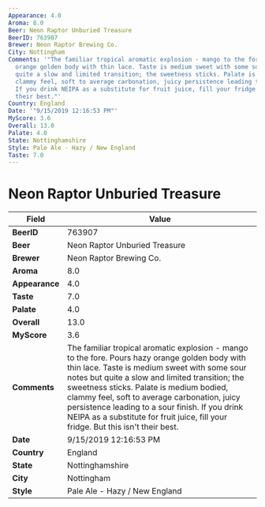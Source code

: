 ```yaml
---
Appearance: 4.0
Aroma: 8.0
Beer: Neon Raptor Unburied Treasure
BeerID: 763907
Brewer: Neon Raptor Brewing Co.
City: Nottingham
Comments: '"The familiar tropical aromatic explosion - mango to the fore. Pours hazy
  orange golden body with thin lace. Taste is medium sweet with some sour notes but
  quite a slow and limited transition; the sweetness sticks. Palate is medium bodied,
  clammy feel, soft to average carbonation, juicy persistence leading to a sour finish.
  If you drink NEIPA as a substitute for fruit juice, fill your fridge. But this isn''t
  their best."'
Country: England
Date: '"9/15/2019 12:16:53 PM"'
MyScore: 3.6
Overall: 13.0
Palate: 4.0
State: Nottinghamshire
Style: Pale Ale - Hazy / New England
Taste: 7.0
---
```


# Neon Raptor Unburied Treasure

| Field         | Value |
|---------------|-------|
| **BeerID** | 763907 |
| **Beer** | Neon Raptor Unburied Treasure |
| **Brewer** | Neon Raptor Brewing Co. |
| **Aroma** | 8.0 |
| **Appearance** | 4.0 |
| **Taste** | 7.0 |
| **Palate** | 4.0 |
| **Overall** | 13.0 |
| **MyScore** | 3.6 |
| **Comments** | The familiar tropical aromatic explosion - mango to the fore. Pours hazy orange golden body with thin lace. Taste is medium sweet with some sour notes but quite a slow and limited transition; the sweetness sticks. Palate is medium bodied, clammy feel, soft to average carbonation, juicy persistence leading to a sour finish. If you drink NEIPA as a substitute for fruit juice, fill your fridge. But this isn't their best. |
| **Date** | 9/15/2019 12:16:53 PM |
| **Country** | England |
| **State** | Nottinghamshire |
| **City** | Nottingham |
| **Style** | Pale Ale - Hazy / New England |
